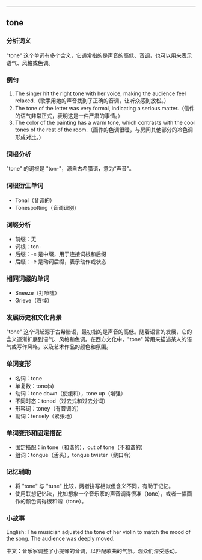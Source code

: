 
---------------
## tone
### 分析词义
"tone" 这个单词有多个含义，它通常指的是声音的高低、音调，也可以用来表示语气、风格或色调。

### 例句
1. The singer hit the right tone with her voice, making the audience feel relaxed.（歌手用她的声音找到了正确的音调，让听众感到放松。）
2. The tone of the letter was very formal, indicating a serious matter.（信件的语气非常正式，表明这是一件严肃的事情。）
3. The color of the painting has a warm tone, which contrasts with the cool tones of the rest of the room.（画作的色调很暖，与房间其他部分的冷色调形成对比。）

### 词根分析
"tone" 的词根是 "ton-"，源自古希腊语，意为“声音”。

### 词根衍生单词
- Tonal（音调的）
- Tonespotting（音调识别）

### 词缀分析
- 前缀：无
- 词根：ton-
- 后缀：-e 是中缀，用于连接词根和后缀
- 后缀：-e 是动词后缀，表示动作或状态

### 相同词缀的单词
- Sneeze（打喷嚏）
- Grieve（哀悼）

### 发展历史和文化背景
"tone" 这个词起源于古希腊语，最初指的是声音的高低。随着语言的发展，它的含义逐渐扩展到语气、风格和色调。在西方文化中，"tone" 常用来描述某人的语气或写作风格，以及艺术作品的颜色和氛围。

### 单词变形
- 名词：tone
- 单复数：tone(s)
- 动词：tone down（使缓和），tone up（增强）
- 不同时态：toned（过去式和过去分词）
- 形容词：toney（有音调的）
- 副词：tensely（紧张地）

### 单词变形和固定搭配
- 固定搭配：in tone（和谐的），out of tone（不和谐的）
- 组词：tongue（舌头），tongue twister（绕口令）

### 记忆辅助
- 将 "tone" 与 "tune" 比较，两者拼写相似但含义不同，有助于记忆。
- 使用联想记忆法，比如想象一个音乐家的声音调得很准（tone），或者一幅画作的颜色调得很和谐（tone）。

### 小故事
English: The musician adjusted the tone of her violin to match the mood of the song. The audience was deeply moved.

中文：音乐家调整了小提琴的音调，以匹配歌曲的气氛。观众们深受感动。

